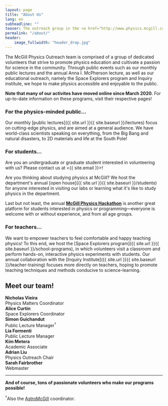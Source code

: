 ```yaml
---
layout: page
title: "About Us"
lang: en
subheadline: ""
teaser: The outreach group in the <a href="http://www.physics.mcgill.ca">Department of Physics</a> at McGill University aims to communicate the excitement and fascination of physics to the public, students, and other interested groups in our community.
permalink: "/about/"
header:
    image_fullwidth: "header_drop.jpg"
---
```


The McGill Physics Outreach team is comprised of a group of dedicated volunteers that strive to promote physics education and cultivate a passion for science in the community. Through public events such as our monthly public lectures and the annual Anna I. McPherson lecture, as well as our educational outreach, namely the Space Explorers program and Inquiry institute, we hope to make physics accessible and enjoyable to the public.

**Note that many of our activites have moved online since March 2020.** For up-to-date information on these programs, visit their respective pages!

### For the physics-minded public...
Our monthly [public lectures]({{ site.url }}{{ site.baseurl }}/lectures) focus on cutting-edge physics, and are aimed at a general audience. We have world-class scientists speaking on everything, from the Big Bang and natural disasters, to 2D materials and life at the South Pole!

### For students...
Are you an undergraduate or graduate student interested in volunteering with us? Please contact us at <{{ site.email }}>!

Are you thinking about studying physics at McGill? We host the department's annual [open house]({{ site.url }}{{ site.baseurl }}/students) for anyone interested in visiting our labs or learning what it's like to study physics in the department.

Last but not least, the annual **[McGill Physics Hackathon](https://www.physics.mcgill.ca/hackathon/)** is another great platform for students interested in physics or programming—everyone is welcome with or without experience, and from all age groups. 

<!--
And finally, our [summer olympiad program]({{ site.url }}{{ site.baseurl }}/mpop) and [summer internship opportunities]({{ site.url }}{{ site.baseurl }}/interns) are opening the doors for young students hoping one day to become a scientist.
-->

### For teachers...
We want to empower teachers to feel comfortable and happy teaching physics! To this end, we host the [Space Explorers program]({{ site.url }}{{ site.baseurl }}/school-programs), in which volunteers visit a classroom and perform hands-on, interactive physics experiments with students. Our annual collaboration with the [Inquiry Institute]({{ site.url }}{{ site.baseurl }}/teacher-training) focuses more directly on teachers, hoping to promote teaching techniques and methods conducive to science-learning.

## Meet our team!

<div class="row small-up-1 medium-up-2 large-up-2">
    <div class="column column-block t30" style="width: 270px">
        <img src="http://www.physics.mcgill.ca/~outreach/team/Nicholas_Vieira.jpg" class="thumbnail" alt=""/><br/>
        <b>Nicholas Vieira</b><br/>
        Physics Matters Coordinator
    </div>
    <div class="column column-block t30 end" style="width: 270px">
        <img src="http://www.physics.mcgill.ca/~outreach/team/Alice_Curtin.jpg" class="thumbnail" alt=""/><br/>
        <b>Alice Curtin</b><br/>
        Space Explorers Coordinator
    </div>
    <div class="column column-block t30" style="width: 270px">
        <img src="http://www.physics.mcgill.ca/~outreach/team/Simon_Guichandut.png" class="thumbnail" alt=""/><br/>
        <b>Simon Guichandut</b><br/>
        Public Lecture Manager<sup>†</sup>
    </div>
    <div class="column column-block t30 end" style="width: 270px">
        <img src="http://www.physics.mcgill.ca/~outreach/team/Lia_Formenti.png" class="thumbnail" alt=""/><br/>
        <b>Lia Formenti</b><br/>
        Public Lecture Manager
    </div>
    <div class="column column-block t30" style="width: 270px">
        <img src="http://www.physics.mcgill.ca/~outreach/team/Kim_Metera.jpg" class="thumbnail" alt=""/><br/>
        <b>Kim Metera</b><br/>
        Academic Associate
    </div>
    <div class="column column-block t30 end" style="width: 270px">
        <img src="http://www.physics.mcgill.ca/~outreach/team/Adrian_Liu.jpg" class="thumbnail" alt=""/><br/>
        <b>Adrian Liu</b><br/>
        Physics Outreach Chair
    </div>
    <div class="column column-block t30 end" style="width: 270px">
        <img src="http://www.physics.mcgill.ca/~outreach/team/Sarah_Fairbrother.jpg" class="thumbnail" alt=""/><br/>
        <b>Sarah Fairbrother</b><br/>
        Webmaster
    </div>
    <!--<div class="column column-block t30" style="width: 270px">
        <img src="http://www.physics.mcgill.ca/~outreach/team/Sabrina_Berger.png" class="thumbnail" alt=""/><br/>
        <b>Sabrina Berger</b><br/>
        Physics Matters Coordinator
    </div>-->
    <!--<div class="column column-block t30" style="width: 270px">
        <img src="http://www.physics.mcgill.ca/~outreach/team/Francois_Bourassa.jpg" class="thumbnail" alt=""/><br/>
        <b>François Bourassa</b><br/>
        Physics Matters Coordinator
    </div>-->
</div>

***

**And of course, tons of passionate volunteers who make our programs possible!**

<sup>†</sup>Also the [AstroMcGill](https://msi.mcgill.ca/index.php?page=about-astromcgill) coordinator.

<!-- #### Space Explorers Volunteers
(THIS LIST IS SUPER OUT OF DATE)
Daniel Abarbanel, Maddy Anthonisen, Alaina Bui, Lisa Dang, Yan Gobeil, Kays Haddad, Jenny Long, Kevin Murray, Matthew Rigby, Cindy Shaheen, Anh-Khoi Trinh, Juliann Wray -->
